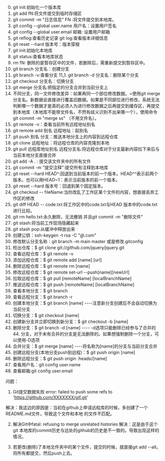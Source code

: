 0. git init:初始化一个版本库
1. git add fN:将文件提交到临时存储区
2. git commit -m "日志信息" FN  :将文件提交到本地库。
3. git config --global user.name 用户名：设置用户签名
4. git config --global user.email 邮箱: 设置用户邮箱
5. git reflog:查看历史记录      git log:查看版本详细信息
6. git reset --hard 版本号：版本穿梭
7. git init:初始化本地库
8. git status:查看本地库状态
9. rm fN: 删除的是暂存区中的文件，若删除后，需重新提交到暂存区中。
10. git branch 分支名：创建分支
11. git branch -v:查看分支
11_1. git branch -d 分支名：删除某个分支
12. git checkout 分支名：切换分支
13. git merge 分支名:把指定的分支合并到当前分支上
14. 不同分支，同一文件修改差异：如果再同一个部位修改数据。=使用git merge 分支名。新数据会直接进行覆盖旧数据。如果是不同部位进行修改，系统无法判断哪一个数据才是真的必须人为进行修改数据之后再提交到缓存区，再提交到本地库（本地库不能带文件名，不然有歧义识别不出来哪一个），使用命令git commit -m "merge ss" （不用文件名）。
15. git remote -v：查看当前所有远程地址别名
16. git remote add 别名 远程地址：起别名
17. git push 别名 分支：推送本地分支上的内容到远程仓库
18. git clone 远程地址：将远程仓库的内容克隆到本地
19. git pull 远程库地址别名 远程分支名:将远程仓库对于分支最新内容拉下来后与当前本地分支直接合并
20. git add -A . : 提交该文件夹中的所有文件
21. git commit -m "提交注释":提交所有注释到本地库
22. git reset --hard HEAD^:回退到当前版本的前一个版本。HEAD^^表示前两个版本。也可以用HEAD~1：表示当前版本的前一个版本。
23. git reset --hard 版本号：回退到某个固定版本。
24. git checkout -- fileName:当你改乱了工作区某个文件的内容，想直接丢弃工作区的修改
25. git diff HEAD -- code.txt:将工作区中的code.txt与HEAD 版本中的code.txt进行比较。
26. git rm hello.txt:永久删除，无法撤销   并且git commit -m "删除文件"
27. git stash:将当前工作现场隐藏起来
28. git stash pop:从缓冲中释放出来
29. 创建公钥：ssh-keygen -t rsa -C "*@*.com"
30. 修改默认分支名称：git branch -m main master  或是修改.gitconfig
31. 检出仓库：$ git clone git://github.com/jquery/jquery.git
32. 查看远程仓库：$ git remote -v
33. 添加远程仓库：$ git remote add [name] [url]
34. 删除远程仓库：$ git remote rm [name]
35. 修改远程仓库：$ git remote set-url --push[name][newUrl]
36. 拉取远程仓库：$ git pull [remoteName] [localBranchName]
37. 推送远程仓库：$ git push [remoteName] [localBranchName]
38. 查看本地分支：$ git branch
39. 查看远程分支：$ git branch -r
40. 创建本地分支：$ git branch [name] ----注意新分支创建后不会自动切换为当前分支
41. 切换分支：$ git checkout [name]
42. 创建新分支并立即切换到新分支：$ git checkout -b [name]
43. 删除分支：$ git branch -d [name] ---- -d选项只能删除已经参与了合并的44. 分支，对于未有合并的分支是无法删除的。如果想强制删除一个分支，可以使用-D选项
45. 合并分支：$ git merge [name] ----将名称为[name]的分支与当前分支合并
46. 创建远程分支(本地分支push到远程)：$ git push origin [name]
47. 删除远程分支：$ git push origin :heads/[name]
48. 查看用户名：git config user.name
49. 查看邮箱:git config user.email




问题：
1. Git提交数据失败 error: failed to push some refs to 'https://github.com/XXXXXXX/gif.git'

解决：我这边的原因是：当初在github上申请远程库的时候，多创建了一个README.md文件，导致这个文件和本地 的文件不匹配。

2. 解决Git中fatal: refusing to merge unrelated histories
解决：这是由于这个git 本地库的commit历史与远处的github的历史是不一致的。导致出现这样的情况。

3. 若更改(删除)了本地文件夹中的某个文件，提交的时候，就直接git add --all。将所有都提交，然后push上去。